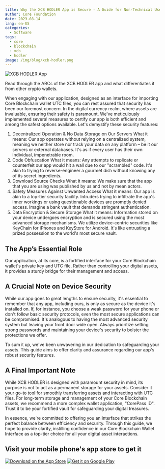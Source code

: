 ```yaml
---
title: Why the XCB HODLER App is Secure - A Guide for Non‑Technical Users
author: Core Foundation
date: 2023-08-14
lang: en-US
categories:
  - Software
tags:
  - core
  - blockchain
  - xcb
  - hodler
image: /img/blog/xcb-hodler.png
---
```


![XCB HODLER App](/img/blog/xcb-hodler.png "XCB HODLER App")

Read through the ABCs of the XCB HODLER app and what differentiates it from other crypto wallets.

When engaging with our application, designed as an interface for importing Core Blockchain wallet UTC files, you can rest assured that security has been our foremost concern. In the digital currency realm, where assets are invaluable, ensuring their safety is paramount. We've meticulously implemented several measures to certify our app is both efficient and among the safest options available. Let's demystify these security features:

<!--truncate-->

1. Decentralized Operation & No Data Storage on Our Servers
   What it means: Our app operates without relying on a centralized system, meaning we neither store nor track your data on any platform – be it our servers or external databases. It's as if every user has their own individual, impenetrable room.
1. Code Obfuscation
   What it means: Any attempts to replicate or counterfeit our app would hit a wall due to our "scrambled" code. It's akin to trying to reverse-engineer a gourmet dish without knowing any of its secret ingredients.
1. Download Source Checks
   What it means: We make sure that the app that you are using was published by us and not by mean actors.
1. Safety Measures Against Unwanted Access
   What it means: Our app is akin to a top-tier security facility. Intruders trying to infiltrate the app's inner workings or using questionable devices are promptly denied access. Imagine a bank vault that demands stringent authentication.
1. Data Encryption & Secure Storage
   What it means: Information stored on your device undergoes encryption and is secured using the most advanced storage mechanisms. We utilize device-centric securities like KeyChain for iPhones and KeyStore for Android. It's like entrusting a prized possession to the world's most secure vault.

## The App’s Essential Role

Our application, at its core, is a fortified interface for your Core Blockchain wallet's private key and UTC file. Rather than controlling your digital assets, it provides a sturdy bridge for their management and access.

## A Crucial Note on Device Security

While our app goes to great lengths to ensure security, it's essential to remember that any app, including ours, is only as secure as the device it's installed on. If, for instance, you choose a weak password for your phone or don't follow basic security protocols, even the most secure applications can be compromised. It's analogous to having the most advanced security system but leaving your front door wide open. Always prioritize setting strong passwords and maintaining your device's security to bolster the protections we offer.

To sum it up, we've been unwavering in our dedication to safeguarding your assets. This guide aims to offer clarity and assurance regarding our app's robust security features.

## A Final Important Note

While XCB HODLER is designed with paramount security in mind, its purpose is not to act as a permanent storage for your assets. Consider it your go-to tool for smoothly transferring assets and interacting with UTC files. For long-term storage and management of your Core Blockchain assets, we recommend a more complex wallet application, "CorePass ID". Trust it to be your fortified vault for safeguarding your digital treasures.

In essence, we're committed to offering you an interface that strikes the perfect balance between efficiency and security. Through this guide, we hope to provide clarity, instilling confidence in our Core Blockchain Wallet Interface as a top-tier choice for all your digital asset interactions.

## Visit your mobile phone's app store to get it

[![Download on the App Store](/img/blog/xcb-hodler-download-app-store.png)](https://apps.apple.com/us/app/xcb-hodler/id6449737037)
[![Get it on Google Play](/img/blog/xcb-hodler-download-google-play.png)](https://play.google.com/store/apps/details?id=com.xcbhodler.app)
